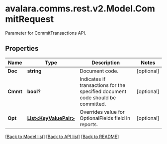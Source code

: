 # avalara.comms.rest.v2.Model.CommitRequest
Parameter for CommitTransactions API.
## Properties

Name | Type | Description | Notes
------------ | ------------- | ------------- | -------------
**Doc** | **string** | Document code. | [optional] 
**Cmmt** | **bool?** | Indicates if transactions for the specified document code should be committed. | [optional] 
**Opt** | [**List&lt;KeyValuePair&gt;**](KeyValuePair.md) | Overrides value for OptionalFields field in reports. | [optional] 

[[Back to Model list]](../README.md#documentation-for-models) [[Back to API list]](../README.md#documentation-for-api-endpoints) [[Back to README]](../README.md)

